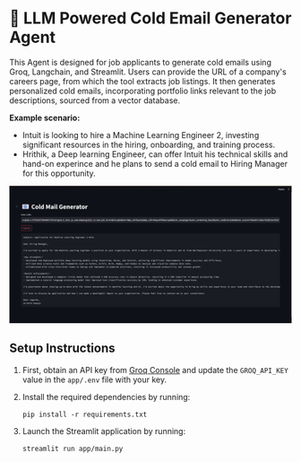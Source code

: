 # 📧 LLM Powered Cold Email Generator Agent

This Agent is designed for job applicants to generate cold emails using Groq, Langchain, and Streamlit. Users can provide the URL of a company's careers page, from which the tool extracts job listings. It then generates personalized cold emails, incorporating portfolio links relevant to the job descriptions, sourced from a vector database.

**Example scenario:**

- Intuit is looking to hire a Machine Learning Engineer 2, investing significant resources in the hiring, onboarding, and training process.
- Hrithik, a Deep learning Engineer, can offer Intuit his technical skills and hand-on experince and he plans to send a cold email to Hiring Manager for this opportunity.

![img.png](imgs/img.png)

## Setup Instructions
1. First, obtain an API key from [Groq Console](https://console.groq.com/keys) and update the `GROQ_API_KEY` value in the `app/.env` file with your key.

2. Install the required dependencies by running:
   ```commandline
   pip install -r requirements.txt

3. Launch the Streamlit application by running:
    ```commandline
    streamlit run app/main.py
